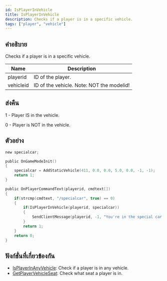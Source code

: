 ```yaml
---
id: IsPlayerInVehicle
title: IsPlayerInVehicle
description: Checks if a player is in a specific vehicle.
tags: ["player", "vehicle"]
---
```


## คำอธิบาย

Checks if a player is in a specific vehicle.

| Name      | Description                               |
| --------- | ----------------------------------------- |
| playerid  | ID of the player.                         |
| vehicleid | ID of the vehicle. Note: NOT the modelid! |

## ส่งคืน

1 - Player IS in the vehicle.

0 - Player is NOT in the vehicle.

## ตัวอย่าง

```c
new specialcar;

public OnGameModeInit()
{
    specialcar = AddStaticVehicle(411, 0.0, 0.0, 5.0, 0.0, -1, -1);
    return 1;
}

public OnPlayerCommandText(playerid, cmdtext[])
{
    if(strcmp(cmdtext, "/specialcar", true) == 0)
    {
        if(IsPlayerInVehicle(playerid, specialcar))
        {
            SendClientMessage(playerid, -1, "You're in the special car!");
        }
        return 1;
    }
    return 0;
}
```

## ฟังก์ชั่นที่เกี่ยวข้องกัน

- [IsPlayerInAnyVehicle](../../scripting/functions/IsPlayerInAnyVehicle.md): Check if a player is in any vehicle.
- [GetPlayerVehicleSeat](../../scripting/functions/GetPlayerVehicleSeat.md): Check what seat a player is in.

